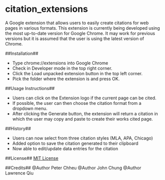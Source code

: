 # citation_extensions
A Google extension that allows users to easily create citations for web pages in various formats. This extension is currently being developed using the most up-to-date version for Google Chrome. It may work for previous versions but it is assumed that the user is using the latest version of Chrome.


##Installation##
* Type chrome://extensions into Google Chrome
* Check in Developer mode in the top right corner.
* Click the Load unpacked extension button in the top left corner.
* Pick the folder where the extension is and press OK.


##Usage Instructions##
* Users can click on the Extension logo if the current page can be cited. 
* If possible, the user can then choose the citation format from a dropdown menu.
* After clicking the Generate button, the extension will return a citation in which the user may copy and paste to create their works cited page. 


##History##
* Users can now select from three citation styles (MLA, APA, Chicago)
* Added option to save the citation generated to their clipboard
* Now able to edit/update data entries for the citation

##License##
[MIT License](http://www.opensource.org/licenses/mit_license.php)


##Credits##
@Author Peter Chheu
@Author John Chung
@Author Lawrence Qiu